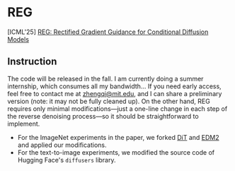 # REG  
[ICML'25] [REG: Rectified Gradient Guidance for Conditional Diffusion Models](https://arxiv.org/pdf/2501.18865)

## Instruction

The code will be released in the fall. I am currently doing a summer internship, which consumes all my bandwidth... If you need early access, feel free to contact me at [zhengqi@mit.edu](mailto:zhengqi@mit.edu), and I can share a preliminary version (note: it may not be fully cleaned up). On the other hand, REG requires only minimal modifications—just a one-line change in each step of the reverse denoising process—so it should be straightforward to implement.

- For the ImageNet experiments in the paper, we forked [DiT](https://github.com/facebookresearch/DiT) and [EDM2](https://github.com/NVlabs/edm2) and applied our modifications.
- For the text-to-image experiments, we modified the source code of Hugging Face's `diffusers` library.
